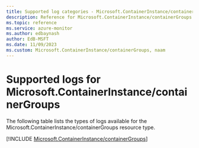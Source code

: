 ```yaml
---
title: Supported log categories - Microsoft.ContainerInstance/containerGroups
description: Reference for Microsoft.ContainerInstance/containerGroups in Azure Monitor Logs.
ms.topic: reference
ms.service: azure-monitor
ms.author: edbaynash
author: EdB-MSFT
ms.date: 11/09/2023
ms.custom: Microsoft.ContainerInstance/containerGroups, naam
---
```





# Supported logs for Microsoft.ContainerInstance/containerGroups  
The following table lists the types of logs available for the Microsoft.ContainerInstance/containerGroups resource type.
  
  
[!INCLUDE [Microsoft.ContainerInstance/containerGroups](./includes/microsoft-containerinstance-containergroups-logs-include.md)]
  
